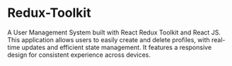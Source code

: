 # Redux-Toolkit
A User Management System built with React Redux Toolkit and React JS. This application allows users to easily create and delete profiles, with real-time updates and efficient state management. It features a responsive design for consistent experience across devices.
